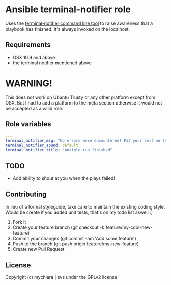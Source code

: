 # Ansible terminal-notifier role

Uses the [terminal-notifier command line tool](https://github.com/julienXX/terminal-notifier) to raise awareness that a playbook has finished.
It's always invoked on the localhost. 

## Requirements

- OSX 10.9 and above
- the terminal notifier mentioned above

# WARNING!
This does not work on Ubuntu Trusty or any other platform except from OSX.
But I had to add a platform to the meta section otherwise it would not be accepted as a valid role.

## Role variables

```yml
---
terminal_notifier_msg: "No errors were encountered! Pat your self on the back and go get some coffee!"
terminal_notifier_sound: default
terminal_notifier_title: "Ansible run finished"
```
## TODO
- Add ability to shout at you when the plays failed!

## Contributing

In lieu of a formal styleguide, take care to maintain the existing coding style. Would be create if you added unit tests, that's on my todo list aswell :]

1. Fork it
2. Create your feature branch (git checkout -b feature/my-cool-new-feature)
3. Commit your changes (git commit -am 'Add some feature')
4. Push to the branch (git push origin feature/my-new-feature)
5. Create new Pull Request

## License

Copyright (c) mychiara | svs under the GPLv2 license.